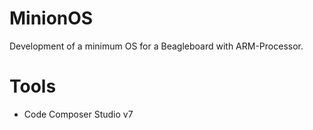 # MinionOS

Development of a minimum OS for a Beagleboard with ARM-Processor. 

# Tools
* Code Composer Studio v7
